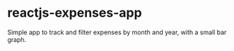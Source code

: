 # reactjs-expenses-app

Simple app to track and filter expenses by month and year, with a small bar graph.
